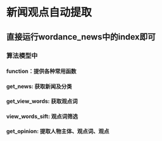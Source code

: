 # 新闻观点自动提取
## 直接运行wordance_news中的index即可
### 算法模型中
#### function：提供各种常用函数
#### get_news: 获取新闻及分类
#### get_view_words: 获取观点词
#### view_words_sift: 观点词筛选
#### get_opinion: 提取人物主体、观点词、观点
